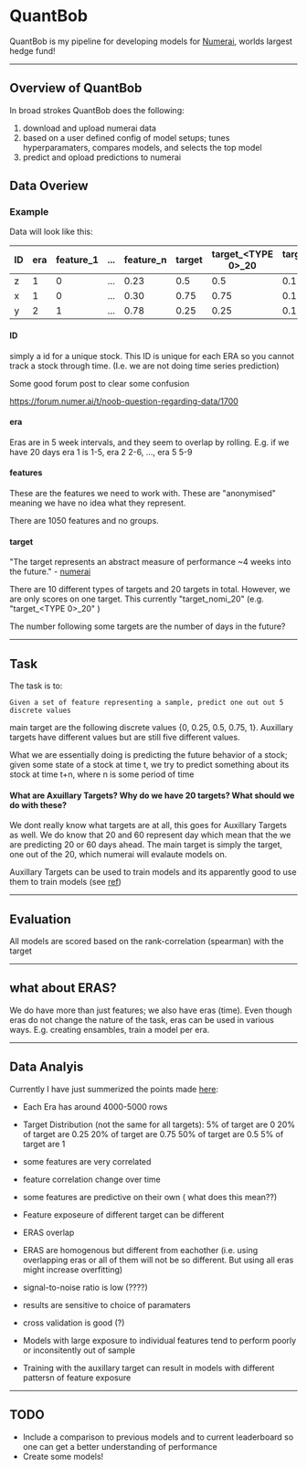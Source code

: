 # QuantBob

QuantBob is my pipeline for developing models for [Numerai](https://numer.ai/), worlds largest hedge fund!

---


## Overview of QuantBob

In broad strokes QuantBob does the following:

1) download and upload numerai data
2) based on a user defined config of model setups; tunes hyperparamaters, compares models, and selects the top model
4) predict and opload predictions to numerai

## Data Overiew


### Example

Data will look like this:


 ID  |   era |  feature_1 | ... | feature_n | target | target_<TYPE 0>_20 | target_<TYPE 0>_60 | ... | target_<TYPE 1>_20 | target_<TYPE 1>_60 | 
---- |------ | ---------- | --- | --------- | ------ | ------------------ | ------------------ | --- | ------------------ | ------------------ | 
 z   |     1 |         0  | ... |  0.23     | 0.5    |              0.5   |              0.11  | ... |             0.5434 |               0.31 |
 x   |     1 |         0  | ... |  0.30     | 0.75   |              0.75  |              0.11  | ... |             0.5434 |               0.31 |
 y   |     2 |         1  | ... |  0.78     | 0.25   |              0.25  |              0.11  | ... |             0.5434 |               0.31 |



#### ID

simply a id for a unique stock. This ID is unique for each ERA so you cannot track a stock through time. (I.e. we are not doing time series prediction)


Some good forum post to clear some confusion

https://forum.numer.ai/t/noob-question-regarding-data/1700


#### era 

Eras are in 5 week intervals, and they seem to overlap by rolling. E.g. if we have 20 days era 1 is 1-5, era 2 2-6, ..., era 5 5-9

#### features

These are the features we need to work with. These are "anonymised" meaning we have no idea what they represent.

There are 1050 features and no groups.

#### target

"The target represents an abstract measure of performance ~4 weeks into the future." - [numerai](https://docs.numer.ai/tournament/learn)


There are 10 different types of targets and 20 targets in total. However, we are only scores on one target. This currently "target_nomi_20" (e.g. "target_<TYPE 0>_20" )

The number following some targets are the number of days in the future?

---

## Task

The task is to:

    Given a set of feature representing a sample, predict one out out 5 discrete values


main target are the following discrete values {0, 0.25, 0.5, 0.75, 1}. Auxillary targets have different values but are still five different values.
    
What we are essentially doing is predicting the future behavior of a stock; given some state of a stock at time t, we try to predict something about its stock at time t+n, where n is some period of time


#### What are Axuillary Targets? Why do we have 20 targets? What should we do with these? 

We dont really know what targets are at all, this goes for Auxillary Targets as well. We do know that 20 and 60 represent day which mean that the we are predicting 20 or 60 days ahead. The main target is simply the target, one out of the 20, which numerai will evalaute models on.

Auxillary Targets can be used to train models and its apparently good to use them to train models (see [ref](https://github.com/numerai/example-scripts/blob/master/analysis_and_tips.ipynb))

---

## Evaluation

All models are scored based on the rank-correlation (spearman) with the target

---

## what about ERAS?

We do have more than just features; we also have eras (time). Even though eras do not change the nature of the task, eras can be used in various ways. E.g. creating ensambles, train a model per era.

---

## Data Analyis

Currently I have just summerized the points made [here](https://github.com/numerai/example-scripts/blob/master/analysis_and_tips.ipynb):

- Each Era has around 4000-5000 rows

- Target Distribution (not the same for all targets):
    5% of target are 0
    20% of target are 0.25
    20% of target are 0.75
    50% of target are 0.5
    5% of target are 1

- some features are very correlated

- feature correlation change over time

- some features are predictive on their own ( what does this mean??)

- Feature exposeure of different target can be different

- ERAS overlap

- ERAS are homogenous but different from eachother (i.e. using overlapping eras or all of them will not be so different. But using all eras might increase overfitting)

- signal-to-noise ratio is low (????)

- results are sensitive to choice of paramaters

- cross validation is good (?)

- Models with large exposure to individual features tend to perform poorly or inconsitently out of sample

- Training with the auxillary target can result in models with different pattersn of feature exposure

---

## TODO 

- Include a comparison to previous models and to current leaderboard so one can get a better understanding of performance
- Create some models!

